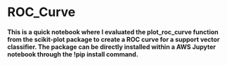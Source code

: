 # ROC_Curve

#### This is a quick notebook where I evaluated the plot_roc_curve function from the scikit-plot package to create a ROC curve for a support vector classifier. The package can be directly installed within a AWS Jupyter notebook through the !pip install command.

